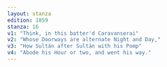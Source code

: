 ```yaml
---
layout: stanza
edition: 1859
stanza: 16
v1: "Think, in this batter'd Caravanserai"
v2: "Whose Doorways are alternate Night and Day,"
v3: "⁠How Sultán after Sultán with his Pomp"
v4: "Abode his Hour or two, and went his way."
---
```

